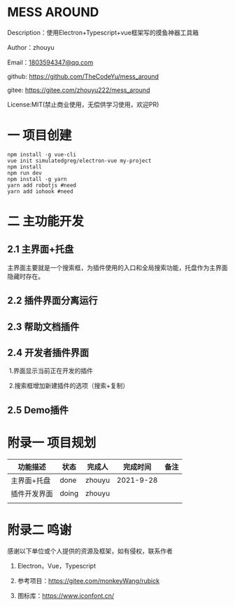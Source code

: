 # MESS AROUND

Description：使用Electron+Typescript+vue框架写的摸鱼神器工具箱

Author：zhouyu

Email：1803594347@qq.com

github:	https://github.com/TheCodeYu/mess_around

gitee: 	https://gitee.com/zhouyu222/mess_around

License:MIT(禁止商业使用，无偿供学习使用，欢迎PR)



# 一 项目创建

```shell
npm install -g vue-cli
vue init simulatedgreg/electron-vue my-project
npm install
npm run dev
npm install -g yarn
yarn add robotjs #need 
yarn add iohook	#need 

```

# 二	主功能开发

## 2.1	主界面+托盘

​	主界面主要就是一个搜索框，为插件使用的入口和全局搜索功能，托盘作为主界面隐藏时存在。

## 2.2	插件界面分离运行

## 2.3	帮助文档插件



## 2.4	开发者插件界面

​	1.界面显示当前正在开发的插件

​	2.搜索框增加新建插件的选项（搜索+复制）

## 2.5	Demo插件

# 附录一	项目规划

| 功能描述     | 状态  | 完成人 | 完成时间  | 备注 |
| ------------ | ----- | ------ | --------- | ---- |
| 主界面+托盘  | done  | zhouyu | 2021-9-28 |      |
| 插件开发界面 | doing | zhouyu |           |      |
|              |       |        |           |      |

# 附录二	鸣谢

感谢以下单位或个人提供的资源及框架，如有侵权，联系作者

1. Electron，Vue，Typescript

2. 参考项目：https://gitee.com/monkeyWang/rubick

3. 图标库：https://www.iconfont.cn/

   

   

